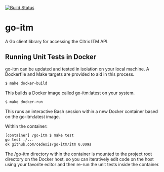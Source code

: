 [![Build Status](https://travis-ci.org/cedexis/go-itm.svg)](https://travis-ci.org/cedexis/go-itm)

# go-itm

A Go client library for accessing the Citrix ITM API.

## Running Unit Tests in Docker

go-itm can be updated and tested in isolation on your local machine. A Dockerfile and Make targets are provided to aid in this process.

```bash
$ make docker-build
```

This builds a Docker image called go-itm:latest on your system.

```bash
$ make docker-run
```

This runs an interactive Bash session within a new Docker container based on the go-itm:latest image.

Within the container:

```bash
[container] /go-itm $ make test 
go test ./...
ok github.com/cedexis/go-itm/itm 0.009s
```

The /go-itm directory within the container is mounted to the project root directory on the Docker host, so you can iteratively edit code on the host using your favorite editor and then re-run the unit tests inside the container.
